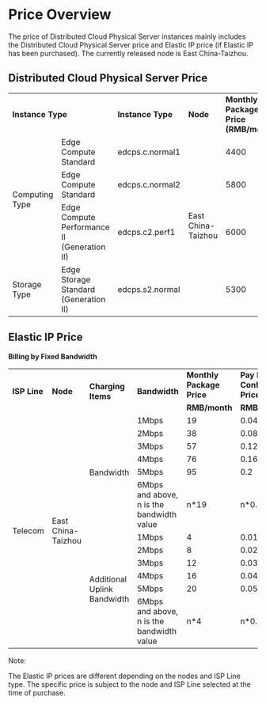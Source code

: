 # Price Overview

The price of Distributed Cloud Physical Server instances mainly includes the Distributed Cloud Physical Server price and Elastic IP price (if Elastic IP has been purchased).
The currently released node is East China-Taizhou.

## Distributed Cloud Physical Server Price


<table>
    <tr>
        <td colspan="2"><B>Instance Type</B></td> 
        <td ><B>Instance Type</B></td> 
	<td ><B>Node</B></td> 
	<td ><B>Monthly Package Price (RMB/month)</B></td>	
	<td ><B>Pay By Configuration Price (RMB/hour)</B></td>
    </tr>
    <tr>   
        <td rowspan="3">Computing Type</td>
		<td >Edge Compute Standard</td>
		<td >edcps.c.normal1</td>
	        <td  rowspan="4">East China-Taizhou</td>
		<td >4400</td>
	        <td >15</td>
    </tr>
	<tr>   
		<td >Edge Compute Standard</td>
		<td >edcps.c.normal2</td>
		<td >5800</td>
		<td >20</td>
    </tr>
	<tr>   
		<td >Edge Compute Performance Ⅱ (Generation II)</td>
		<td >edcps.c2.perf1</td>
		<td >6000</td>
		<td >21</td>
    </tr>
	<tr>   
		<td >Storage Type</td>
		<td >Edge Storage Standard (Generation II)</td>
		<td >edcps.s2.normal</td>
		<td >5300</td>
		<td >18</td>
    </tr>
</table>



## Elastic IP Price

**Billing by Fixed Bandwidth**

<table>
   <tr>
       <td rowspan="2"><B>ISP Line</B></td>
       <td rowspan="2"><B>Node</B></td>
       <td rowspan="2"><B>Charging Items</B></td>
       <td rowspan="2"><B>Bandwidth</B></td>
       <td ><B>Monthly Package Price</B></td>
       <td ><B>Pay By Configuration Price</B></td>
   </tr>
   <tr>
       <td><B>RMB/month</B></td>
       <td><B>RMB/hour</B></td>
     
   </tr>
   <tr>
      <td rowspan="12">Telecom</td>
      <td rowspan="12">East China-Taizhou<br/>
      <td rowspan="6">Bandwidth</td>
      <td>1Mbps</td>
      <td>19</td>
      <td>0.04</td>
      
   </tr>
   <tr>
      <td>2Mbps</td>
      <td>38</td>
      <td>0.08</td>
      
   </tr>
   <tr>
     <td>3Mbps</td>
     <td>57</td>
     <td>0.12</td>
	
   </tr>
   <tr>
     <td>4Mbps</td>
     <td>76</td>
     <td>0.16</td>
     
   </tr>
   <tr>
     <td>5Mbps</td>
     <td>95</td>
     <td>0.2</td>
     
   </tr>
   <tr>
     <td>6Mbps and above, n is the bandwidth value</td>
     <td>n*19</td>
     <td>n*0.04</td>
  </tr>
  <tr>
        <td rowspan="6">Additional Uplink Bandwidth</td>
        <td>1Mbps</td>
        <td>4</td>
	 <td>0.01</td>
    </tr>
    <tr>
        <td>2Mbps</td>
        <td>8</td>
	<td>0.02</td>
    </tr>
    <tr>
        <td>3Mbps</td>
        <td>12</td>  
	 <td>0.03</td>
    </tr>
    <tr>
        <td>4Mbps</td>
        <td>16</td>
	 <td>0.04</td>
    </tr>
    <tr>
        <td>5Mbps</td>
        <td>20</td>
	 <td>0.05</td>
    </tr>
    <tr>
        <td>6Mbps and above, n is the bandwidth value</td>
        <td>n*4</td>
	 <td>n*0.01</td>
    </tr>
</table>



Note:

The Elastic IP prices are different depending on the nodes and ISP Line type. The specific price is subject to the node and ISP Line selected at the time of purchase.

